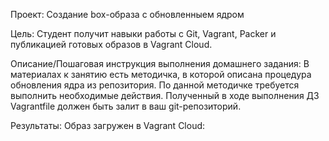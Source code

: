Проект: Создание box-образа с обновленныем ядром 


Цель:
Студент получит навыки работы с Git, Vagrant, Packer и публикацией готовых образов в Vagrant Cloud.


Описание/Пошаговая инструкция выполнения домашнего задания:
В материалах к занятию есть методичка, в которой описана процедура обновления ядра из репозитория.
По данной методичке требуется выполнить необходимые действия.
Полученный в ходе выполнения ДЗ Vagrantfile должен быть залит в ваш git-репозиторий.

Результаты:
Образ загружен в Vagrant Cloud:
